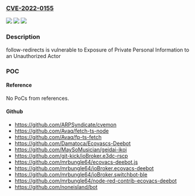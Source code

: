 ### [CVE-2022-0155](https://cve.mitre.org/cgi-bin/cvename.cgi?name=CVE-2022-0155)
![](https://img.shields.io/static/v1?label=Product&message=follow-redirects%2Ffollow-redirects&color=blue)
![](https://img.shields.io/static/v1?label=Version&message=%3C%201.14.7%20&color=brighgreen)
![](https://img.shields.io/static/v1?label=Vulnerability&message=CWE-359%20Exposure%20of%20Private%20Personal%20Information%20to%20an%20Unauthorized%20Actor&color=brighgreen)

### Description

follow-redirects is vulnerable to Exposure of Private Personal Information to an Unauthorized Actor

### POC

#### Reference
No PoCs from references.

#### Github
- https://github.com/ARPSyndicate/cvemon
- https://github.com/Avaq/fetch-ts-node
- https://github.com/Avaq/fp-ts-fetch
- https://github.com/Damatoca/Ecovascs-Deebot
- https://github.com/MaySoMusician/geidai-ikoi
- https://github.com/git-kick/ioBroker.e3dc-rscp
- https://github.com/mrbungle64/ecovacs-deebot.js
- https://github.com/mrbungle64/ioBroker.ecovacs-deebot
- https://github.com/mrbungle64/ioBroker.switchbot-ble
- https://github.com/mrbungle64/node-red-contrib-ecovacs-deebot
- https://github.com/noneisland/bot

